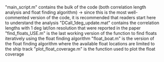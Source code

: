 "main_script.m" contains the bulk of the code (both correlation length analysis and float finding algorithm)
    -> since this is the most well-commented version of the code, it is recommended that readers start here to understand the analysis
"DCall_1deg_update.mat" contains the correlation lengths with 1 deg lat/lon resolution that were reported in the paper
"find_floats_USE.m" is the last working version of the function to find floats iteratively using the float finding algorithm
"float_boat.m" is the version of the float finding algorithm where the available float locations are limited to the ship track
"plot_float_coverage.m" is the function used to plot the float coverage

